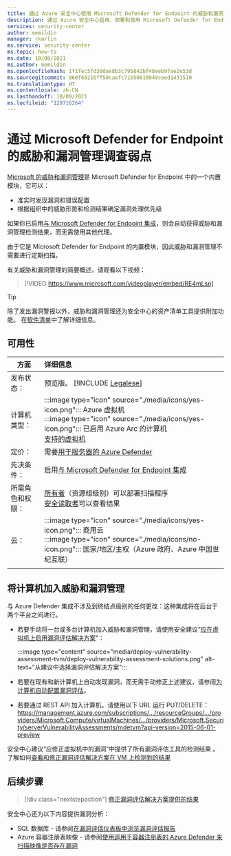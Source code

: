 ```yaml
---
title: 通过 Azure 安全中心使用 Microsoft Defender for Endpoint 的威胁和漏洞管理功能
description: 通过 Azure 安全中心启用、部署和使用 Microsoft Defender for Endpoint 的威胁和漏洞管理功能，以发现 Azure 和混合计算机中的弱点
services: security-center
author: memildin
manager: rkarlin
ms.service: security-center
ms.topic: how-to
ms.date: 10/08/2021
ms.author: memildin
ms.openlocfilehash: 1f1fec5fd30dae8b3c795842bf48eeb97ae2e53d
ms.sourcegitcommit: 860f6821bff59caefc71b50810949ceed1431510
ms.translationtype: HT
ms.contentlocale: zh-CN
ms.lasthandoff: 10/09/2021
ms.locfileid: "129716264"
---
```

# <a name="investigate-weaknesses-with-microsoft-defender-for-endpoints-threat-and-vulnerability-management"></a>通过 Microsoft Defender for Endpoint 的威胁和漏洞管理调查弱点 

[Microsoft 的威胁和漏洞管理](/microsoft-365/security/defender-endpoint/next-gen-threat-and-vuln-mgt)是 Microsoft Defender for Endpoint 中的一个内置模块，它可以：

- 准实时发现漏洞和错误配置
- 根据组织中的威胁形势和检测结果确定漏洞处理优先级

如果你已启用[与 Microsoft Defender for Endpoint 集成](security-center-wdatp.md)，则会自动获得威胁和漏洞管理检测结果，而无需使用其他代理。

由于它是 Microsoft Defender for Endpoint 的内置模块，因此威胁和漏洞管理不需要进行定期扫描。

有关威胁和漏洞管理的简要概述，请观看以下视频：

> [!VIDEO https://www.microsoft.com/videoplayer/embed/RE4mLsn]

> [!TIP]
> 除了发出漏洞警报以外，威胁和漏洞管理还为安全中心的资产清单工具提供附加功能。 在[软件清单](asset-inventory.md#access-a-software-inventory)中了解详细信息。


## <a name="availability"></a>可用性
|方面|详细信息|
|----|:----|
|发布状态：|预览版。 [!INCLUDE [Legalese](../../includes/security-center-preview-legal-text.md)]|
|计算机类型：|:::image type="icon" source="./media/icons/yes-icon.png"::: Azure 虚拟机<br>:::image type="icon" source="./media/icons/yes-icon.png"::: 已启用 Azure Arc 的计算机 <br> [支持的虚拟机](/microsoft-365/security/defender-endpoint/tvm-supported-os)|
|定价：|需要[用于服务器的 Azure Defender](defender-for-servers-introduction.md)|
|先决条件：|启用[与 Microsoft Defender for Endpoint 集成](security-center-wdatp.md)|
|所需角色和权限：|[所有者](../role-based-access-control/built-in-roles.md#owner)（资源组级别）可以部署扫描程序<br>[安全读取者](../role-based-access-control/built-in-roles.md#security-reader)可以查看结果|
|云：|:::image type="icon" source="./media/icons/yes-icon.png"::: 商用云<br>:::image type="icon" source="./media/icons/no-icon.png"::: 国家/地区/主权（Azure 政府、Azure 中国世纪互联）|
|||


## <a name="onboarding-your-machines-to-threat-and-vulnerability-management"></a>将计算机加入威胁和漏洞管理

与 Azure Defender 集成不涉及到终结点级别的任何更改：这种集成将在后台于两个平台之间进行。 

- 若要手动将一台或多台计算机加入威胁和漏洞管理，请使用安全建议“[应在虚拟机上启用漏洞评估解决方案](https://portal.azure.com/#blade/Microsoft_Azure_Security/RecommendationsBlade/assessmentKey/ffff0522-1e88-47fc-8382-2a80ba848f5d)”：

    :::image type="content" source="media/deploy-vulnerability-assessment-tvm/deploy-vulnerability-assessment-solutions.png" alt-text="从建议中选择漏洞评估解决方案":::

- 若要在现有和新计算机上自动发现漏洞，而无需手动修正上述建议，请参阅[为计算机自动配置漏洞评估](auto-deploy-vulnerability-assessment.md)。

- 若要通过 REST API 加入计算机，请使用以下 URL 运行 PUT/DELETE：https://management.azure.com/subscriptions/.../resourceGroups/.../providers/Microsoft.Compute/virtualMachines/.../providers/Microsoft.Security/serverVulnerabilityAssessments/mdetvm?api-version=2015-06-01-preview


安全中心建议“应修正虚拟机中的漏洞”中提供了所有漏洞评估工具的检测结果 。 了解如何[查看和修正漏洞评估解决方案在 VM 上检测到的结果](remediate-vulnerability-findings-vm.md)


## <a name="next-steps"></a>后续步骤
> [!div class="nextstepaction"]
> [修正漏洞评估解决方案提供的结果](remediate-vulnerability-findings-vm.md)

安全中心还为以下内容提供漏洞分析：

- SQL 数据库 - 请参阅[在漏洞评估仪表板中浏览漏洞评估报告](defender-for-sql-on-machines-vulnerability-assessment.md#explore-vulnerability-assessment-reports)
- Azure 容器注册表映像 - 请参阅[使用适用于容器注册表的 Azure Defender 来扫描映像是否存在漏洞](defender-for-container-registries-usage.md)